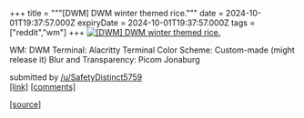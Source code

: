 +++
title = """[DWM] DWM winter themed rice."""
date = 2024-10-01T19:37:57.000Z
expiryDate = 2024-10-01T19:37:57.000Z
tags = ["reddit","wm"]
+++
[![[DWM] DWM winter themed rice.](https://preview.redd.it/hxozl4ll67sd1.jpeg?width=640&crop=smart&auto=webp&s=bf92dd562928ecdfeeb1c400d9b384c7d58fb59b "[DWM] DWM winter themed rice.")](https://www.reddit.com/r/unixporn/comments/1ftwze6/dwm_dwm_winter_themed_rice/)

WM: DWM Terminal: Alacritty Terminal Color Scheme: Custom-made (might release it) Blur and Transparency: Picom Jonaburg

submitted by [/u/SafetyDistinct5759](https://www.reddit.com/user/SafetyDistinct5759)  
[\[link\]](https://i.redd.it/hxozl4ll67sd1.jpeg) [\[comments\]](https://www.reddit.com/r/unixporn/comments/1ftwze6/dwm_dwm_winter_themed_rice/)

[[source]](https://www.reddit.com/r/unixporn/comments/1ftwze6/dwm_dwm_winter_themed_rice/)
